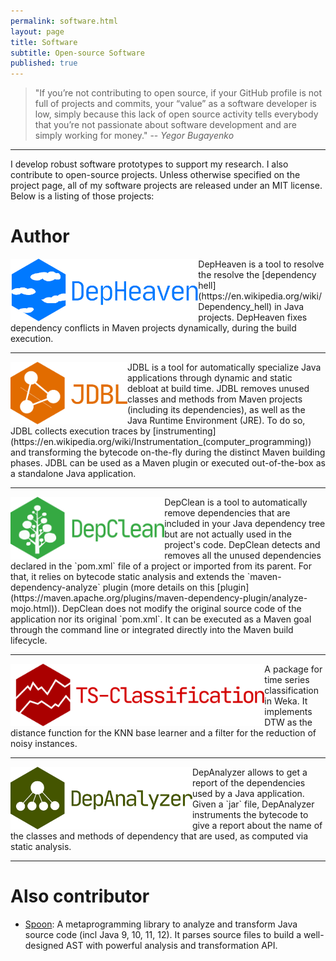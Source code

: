 ```yaml
---
permalink: software.html
layout: page
title: Software
subtitle: Open-source Software
published: true
---
```


> "If you’re not contributing to open source, if your GitHub profile is not full of projects and commits, your “value” as a software developer is low, simply because this lack of open source activity tells everybody that you’re not passionate about software development and are simply working for money."
> -- <cite>Yegor Bugayenko</cite>

---

I develop robust software prototypes to support my research. I also contribute to open-source projects. Unless otherwise specified on the project page, all of my software projects are released under an MIT license. Below is a listing of those projects:

# Author

<div class="post-image">
<img align="left" src="../img/logos/DepHeaven_logo.svg" height="100px"  alt="DepHeaven logo"/>
</div>
<a href="https://github.com/castor-software/depclean"><i class="fab fa-github"></i></a> DepHeaven is a tool to resolve the resolve the  [dependency hell](https://en.wikipedia.org/wiki/Dependency_hell) in Java projects. DepHeaven fixes dependency conflicts in Maven projects dynamically, during the build execution. 

---

<div class="post-image">
<img align="left" src="../img/logos/JDBL_logo.svg" height="100px"  alt="JDBL logo"/> 
</div>
<a href="https://github.com/castor-software/jdbl"><i class="fab fa-github"></i></a>  JDBL is a tool for automatically specialize Java applications through dynamic and static debloat at build time. JDBL removes unused classes and methods from Maven projects (including its dependencies), as well as the Java Runtime Environment (JRE). To do so, JDBL collects execution traces by [instrumenting](https://en.wikipedia.org/wiki/Instrumentation_(computer_programming)) and transforming the bytecode on-the-fly during the distinct Maven building phases. JDBL can be used as a Maven plugin or executed out-of-the-box as a standalone Java application. 

---

<div class="post-image">
<img align="left" src="../img/logos/DepClean_logo.svg" height="100px"  alt="DepClean logo"/> 
</div>
<a href="https://github.com/castor-software/depclean"><i class="fab fa-github"></i></a> DepClean is a tool to automatically remove dependencies that are included in your Java dependency tree but are not actually used in the project's code. DepClean detects and removes all the unused dependencies declared in the `pom.xml` file of a project or imported from its parent. For that, it relies on bytecode static analysis and extends the `maven-dependency-analyze` plugin (more details on this [plugin](https://maven.apache.org/plugins/maven-dependency-plugin/analyze-mojo.html)). DepClean does not modify the original source code of the application nor its original `pom.xml`. It can be executed as a Maven goal through the command line or integrated directly into the Maven build lifecycle. 

---

<div class="post-image">
<img align="left" src="../img/logos/TS-Classification_logo.svg" height="100px"  alt="TS-Classification logo"/>
</div>
<a href="https://github.com/cesarsotovalero/timeSeriesClassification"><i class="fab fa-github"></i></a> A package for time series classification in Weka. It implements DTW as the distance function for the KNN base learner and a filter for the reduction of noisy instances. 

---
<div class="post-image">
<img align="left" src="../img/logos/DepAnalyzer_logo.svg" height="100px"  alt="DepAnalyzer logo"/>
</div>
<a href="https://github.com/castor-software/dep-analyzer"><i class="fab fa-github"></i></a> DepAnalyzer allows to get a report of the dependencies used by a Java application. Given a `jar` file, DepAnalyzer instruments the bytecode to give a report about the name of the classes and methods of dependency that are used, as computed via static analysis.


---
 
# Also contributor 

- <a href="https://github.com/INRIA/spoon"><i class="fab fa-github"></i></a> [Spoon](https://github.com/INRIA/spoon): A metaprogramming library to analyze and transform Java source code (incl Java 9, 10, 11, 12). It parses source files to build a well-designed AST with powerful analysis and transformation API.

<!--
- [Dependency-Track](https://github.com/DependencyTrack/dependency-track)
-->
